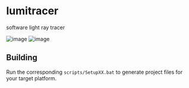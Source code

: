 # lumitracer
software light ray tracer

![image](https://github.com/user-attachments/assets/b999ecdc-7831-49e1-93ca-99db96df375a)
![image](https://github.com/user-attachments/assets/0f55bf56-be41-4ba1-8d7f-f2c9fb831110)


## Building
Run the corresponding `scripts/SetupXX.bat` to generate project files for your target platform.
